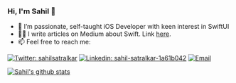 ### Hi, I'm Sahil 👋


- 🔭 I’m passionate, self-taught iOS Developer with keen interest in SwiftUI 
- ✍🏻 I write articles on Medium about Swift. Link [here](https://medium.com/@SahilSatralkar_18053).
- 📫  Feel free to reach me:

[![Twitter: sahilsatralkar](https://img.shields.io/twitter/follow/sahilsatralkar?style=social)](https://twitter.com/sahilsatralkar)
[![Linkedin: sahil-satralkar-1a61b042](https://img.shields.io/badge/-aleksandrmor-blue?style=flat-square&logo=Linkedin&logoColor=white&link=https://www.linkedin.com/in/aleksandr-mor/)](https://www.linkedin.com/in/sahil-satralkar-1a61b042/)
[![Email](https://img.shields.io/badge/Email-%40sahil.satralkar@gmail.com%20-blue)](mailto:sahil.satralkar@gmail.com)



[![Sahil's github stats](https://github-readme-stats.vercel.app/api?username=sahilsatralkar&bg_color=161b22&text_color=ffffff)](https://github.com/anuraghazra/github-readme-stats)

